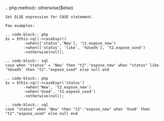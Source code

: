 
.. php:method:: otherwise($else)

    Set ELSE expression for CASE statement.

    Few examples:

    .. code-block:: php
    $s = $this->q()->caseExpr()
            ->when(['status','New'], 't2.expose_new')
            ->when(['status', 'like', '%Used%'], 't2.expose_used')
            ->otherwise(null);

    .. code-block:: sql
    case when "status" = 'New' then "t2"."expose_new" when "status" like '%Used%' then "t2"."expose_used" else null end

    .. code-block:: php
    $s = $this->q()->caseExpr('status')
            ->when('New', 't2.expose_new')
            ->when('Used', 't2.expose_used')
            ->otherwise(null);

    .. code-block:: sql
    case "status" when 'New' then "t2"."expose_new" when 'Used' then "t2"."expose_used" else null end


